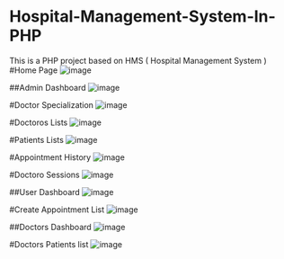 # Hospital-Management-System-In-PHP
This is a PHP project based on HMS ( Hospital Management System )
#Home Page
![image](https://user-images.githubusercontent.com/62894946/189539888-40494840-ba97-4d53-8816-9631a6105710.png)

##Admin Dashboard
![image](https://user-images.githubusercontent.com/62894946/189539940-7756c37f-e261-4b27-aef2-ff6e0cf9365c.png)

#Doctor Specialization
![image](https://user-images.githubusercontent.com/62894946/189539988-7b4bd4a3-222b-4d42-9b2f-342ad322a5e4.png)

#Doctoros Lists
![image](https://user-images.githubusercontent.com/62894946/189540026-ec658332-4a1e-461e-8e28-cbc2647285a7.png)

#Patients Lists
![image](https://user-images.githubusercontent.com/62894946/189540040-b762ed56-4f55-47ef-82fb-f807996d6eae.png)

#Appointment History
![image](https://user-images.githubusercontent.com/62894946/189540057-ca00e9b0-1e99-46d9-9c58-cdb6cc18f99b.png)

#Doctoro Sessions
![image](https://user-images.githubusercontent.com/62894946/189540077-eece018e-2669-44b7-96ab-d08480089b0c.png)

##User Dashboard
![image](https://user-images.githubusercontent.com/62894946/189540193-fea6ef5b-523a-4c3e-84a6-45044660de63.png)

#Create Appointment List
![image](https://user-images.githubusercontent.com/62894946/189540211-03b4dc03-2ea8-4d55-ac11-fe17447cb943.png)

##Doctors Dashboard
![image](https://user-images.githubusercontent.com/62894946/189540352-8078fc7f-9e79-47a6-9828-30b69575759f.png)

#Doctors Patients list
![image](https://user-images.githubusercontent.com/62894946/189540373-65953896-cb12-4a03-9bd3-55b448a709ca.png)


